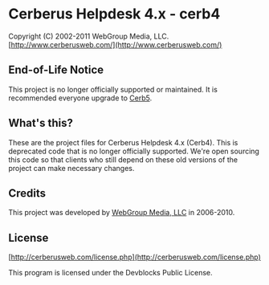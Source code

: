 Cerberus Helpdesk 4.x - cerb4
===========================================
Copyright (C) 2002-2011 WebGroup Media, LLC.  
[http://www.cerberusweb.com/](http://www.cerberusweb.com/)  

End-of-Life Notice
------------------
This project is no longer officially supported or maintained.  It is recommended everyone upgrade to [Cerb5](http://github.com/wgm/cerb5).

What's this?
------------
These are the project files for Cerberus Helpdesk 4.x (Cerb4).  This is deprecated code that is no longer officially supported.  We're open sourcing this code so that clients who still depend on these old versions of the project can make necessary changes.

Credits
-------
This project was developed by [WebGroup Media, LLC](http://www.cerberusweb.com/) in 2006-2010.

License
-------

[http://cerberusweb.com/license.php](http://cerberusweb.com/license.php)

This program is licensed under the Devblocks Public License.